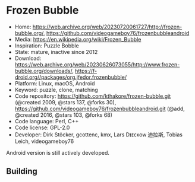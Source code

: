 # Frozen Bubble

- Home: https://web.archive.org/web/20230720061727/http://frozen-bubble.org/, https://github.com/videogameboy76/frozenbubbleandroid
- Media: https://en.wikipedia.org/wiki/Frozen_Bubble
- Inspiration: Puzzle Bobble
- State: mature, inactive since 2012
- Download: https://web.archive.org/web/20230626073055/http://www.frozen-bubble.org/downloads/, https://f-droid.org//packages/org.jfedor.frozenbubble/
- Platform: Linux, macOS, Android
- Keyword: puzzle, clone, matching
- Code repository: https://github.com/kthakore/frozen-bubble.git (@created 2009, @stars 137, @forks 30), https://github.com/videogameboy76/frozenbubbleandroid.git (@add, @created 2016, @stars 103, @forks 68)
- Code language: Perl, C++
- Code license: GPL-2.0
- Developer: Dirk Stöcker, gcottenc, kmx, Lars Dɪᴇᴄᴋᴏᴡ 迪拉斯, Tobias Leich, videogameboy76

Android version is still actively developed.

## Building
